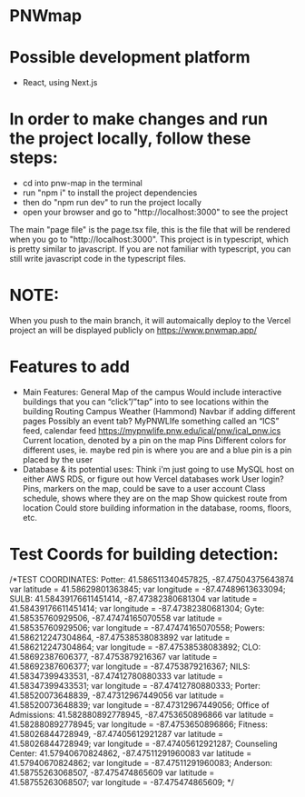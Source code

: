# PNWmap
# Possible development platform
* React, using Next.js

# In order to make changes and run the project locally, follow these steps:
* cd into pnw-map in the terminal
* run "npm i" to install the project dependencies
* then do "npm run dev" to run the project locally
* open your browser and go to "http://localhost:3000" to see the project

The main "page file" is the page.tsx file, this is the file that will be rendered when you go to "http://localhost:3000".
This project is in typescript, which is pretty similar to javascript. If you are not familiar with typescript, you can still write javascript code in the typescript files.

# NOTE:
When you push to the main branch, it will automaically deploy to the Vercel project an will be displayed publicly on https://www.pnwmap.app/

# Features to add

* Main Features:
General Map of the campus
Would include interactive buildings that you can “click”/”tap” into to see locations within the building
Routing
Campus Weather (Hammond)
Navbar if adding different pages
Possibly an event tab? MyPNWLIfe something called an “ICS” feed, calendar feed
https://mypnwlife.pnw.edu/ical/pnw/ical_pnw.ics
Current location, denoted by a pin on the map
Pins
Different colors for different uses, ie. maybe red pin is where you are and a blue pin is a pin placed by the user
* Database & its potential uses:
Think i'm just going to use MySQL
host on either AWS RDS, or figure out how Vercel databases work
User login?
Pins, markers on the map, could be save to a user account
Class schedule, shows where they are on the map
Show quickest route from location
Could store building information in the database, rooms, floors, etc.


# Test Coords for building detection: 
/*TEST COORDINATES:
Potter:  41.586511340457825, -87.47504375643874
    var latitude = 41.58629801363845; 
    var longitude = -87.47489613633094;
SULB: 41.58439176611451414, -87.47382380681304
    var latitude = 41.58439176611451414;
    var longitude = -87.47382380681304;
Gyte: 41.58535760929506, -87.47474165070558
    var latitude = 41.58535760929506;
    var longitude = -87.47474165070558;
Powers: 41.586212247304864, -87.47538538083892
    var latitude = 41.586212247304864;
    var longitude = -87.47538538083892;
CLO: 41.58692387606377, -87.4753879216367
    var latitude = 41.58692387606377;
    var longitude = -87.4753879216367;
NILS: 41.58347399433531, -87.47412780880333
    var latitude = 41.58347399433531;
    var longitude = -87.47412780880333;
Porter: 41.58520073648839, -87.47312967449056
    var latitude = 41.58520073648839;
    var longitude = -87.47312967449056;
Office of Admissions: 41.582880892778945, -87.4753650896866
    var latitude = 41.582880892778945;
    var longitude = -87.4753650896866;
Fitness: 41.58026844728949, -87.47405612921287
    var latitude = 41.58026844728949;
    var longitude = -87.47405612921287;
Counseling Center: 41.57940670824862, -87.47511291960083
    var latitude = 41.57940670824862;
    var longitude = -87.47511291960083;
Anderson: 41.58755263068507, -87.475474865609
    var latitude = 41.58755263068507;
    var longitude = -87.475474865609;
*/
